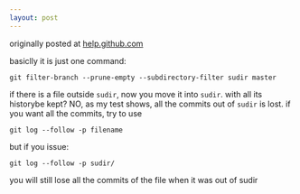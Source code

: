 ```yaml
---
layout: post
---
```


originally posted at
[help.github.com](http://help.github.com/splitting-a-subpath-to-a-new-repo/)

basiclly it is just one command:

    git filter-branch --prune-empty --subdirectory-filter sudir master

if there is a file outside `sudir`, now you move it into `sudir`. with all its historybe kept?
NO, as my test shows, all the commits out of `sudir` is lost. if you want all the commits, try to use

    git log --follow -p filename

but if you issue:

    git log --follow -p sudir/

you will still lose all the commits of the file when it was out of sudir
